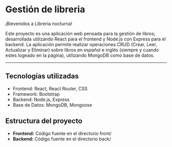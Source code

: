 <h1>Gestión de libreria</h1>

<p>¡Bievenidos a Libreria nocturna!</p>
<p>Este proyecto es una aplicación web pensada para la gestión de libros; desarrollada utilizando React para el frontend y Node.js con Express para el backend. La aplicación permite realizar operaciones CRUD (Crear, Leer, Actualizar y Eliminar) sobre libros en español e inglés (siempre y cuando estes logeado en la página), utilizando MongoDB como base de datos.</p>
<hr>

<h2>Tecnologías utilizadas</h2>

<ul>
    <li>Frontend: React, React Router, CSS</li>
    <li>Framework: Bootstrap</li>
    <li>Backend: Node.js, Express</li>
    <li>Base de Datos: MongoDB, Mongoose</li>
</ul>


<h2>Estructura del proyecto</h2>

<ul>
    <li><strong>Frontend:</strong> Código fuente en el directorio front/</li>
    <li><strong>Backend:</strong> Código fuente en el directorio back/</li>
</ul>
